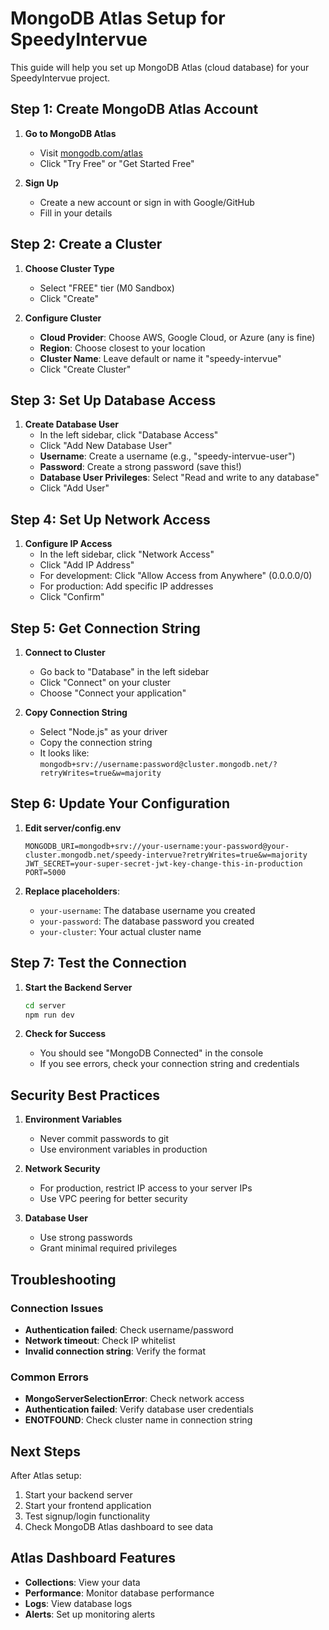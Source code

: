 # MongoDB Atlas Setup for SpeedyIntervue

This guide will help you set up MongoDB Atlas (cloud database) for your SpeedyIntervue project.

## Step 1: Create MongoDB Atlas Account

1. **Go to MongoDB Atlas**
   - Visit [mongodb.com/atlas](https://www.mongodb.com/atlas)
   - Click "Try Free" or "Get Started Free"

2. **Sign Up**
   - Create a new account or sign in with Google/GitHub
   - Fill in your details

## Step 2: Create a Cluster

1. **Choose Cluster Type**
   - Select "FREE" tier (M0 Sandbox)
   - Click "Create"

2. **Configure Cluster**
   - **Cloud Provider**: Choose AWS, Google Cloud, or Azure (any is fine)
   - **Region**: Choose closest to your location
   - **Cluster Name**: Leave default or name it "speedy-intervue"
   - Click "Create Cluster"

## Step 3: Set Up Database Access

1. **Create Database User**
   - In the left sidebar, click "Database Access"
   - Click "Add New Database User"
   - **Username**: Create a username (e.g., "speedy-intervue-user")
   - **Password**: Create a strong password (save this!)
   - **Database User Privileges**: Select "Read and write to any database"
   - Click "Add User"

## Step 4: Set Up Network Access

1. **Configure IP Access**
   - In the left sidebar, click "Network Access"
   - Click "Add IP Address"
   - For development: Click "Allow Access from Anywhere" (0.0.0.0/0)
   - For production: Add specific IP addresses
   - Click "Confirm"

## Step 5: Get Connection String

1. **Connect to Cluster**
   - Go back to "Database" in the left sidebar
   - Click "Connect" on your cluster
   - Choose "Connect your application"

2. **Copy Connection String**
   - Select "Node.js" as your driver
   - Copy the connection string
   - It looks like: `mongodb+srv://username:password@cluster.mongodb.net/?retryWrites=true&w=majority`

## Step 6: Update Your Configuration

1. **Edit server/config.env**
   ```env
   MONGODB_URI=mongodb+srv://your-username:your-password@your-cluster.mongodb.net/speedy-intervue?retryWrites=true&w=majority
   JWT_SECRET=your-super-secret-jwt-key-change-this-in-production
   PORT=5000
   ```

2. **Replace placeholders**:
   - `your-username`: The database username you created
   - `your-password`: The database password you created
   - `your-cluster`: Your actual cluster name

## Step 7: Test the Connection

1. **Start the Backend Server**
   ```bash
   cd server
   npm run dev
   ```

2. **Check for Success**
   - You should see "MongoDB Connected" in the console
   - If you see errors, check your connection string and credentials

## Security Best Practices

1. **Environment Variables**
   - Never commit passwords to git
   - Use environment variables in production

2. **Network Security**
   - For production, restrict IP access to your server IPs
   - Use VPC peering for better security

3. **Database User**
   - Use strong passwords
   - Grant minimal required privileges

## Troubleshooting

### Connection Issues
- **Authentication failed**: Check username/password
- **Network timeout**: Check IP whitelist
- **Invalid connection string**: Verify the format

### Common Errors
- **MongoServerSelectionError**: Check network access
- **Authentication failed**: Verify database user credentials
- **ENOTFOUND**: Check cluster name in connection string

## Next Steps

After Atlas setup:
1. Start your backend server
2. Start your frontend application
3. Test signup/login functionality
4. Check MongoDB Atlas dashboard to see data

## Atlas Dashboard Features

- **Collections**: View your data
- **Performance**: Monitor database performance
- **Logs**: View database logs
- **Alerts**: Set up monitoring alerts 
